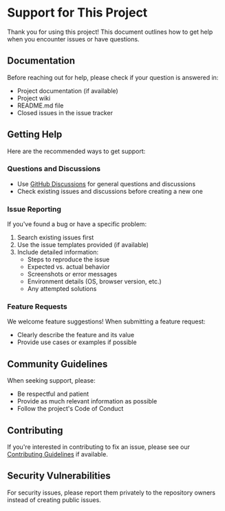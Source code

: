 # Support for This Project

Thank you for using this project! This document outlines how to get help when you encounter issues or have questions.

## Documentation

Before reaching out for help, please check if your question is answered in:

- Project documentation (if available)
- Project wiki
- README.md file
- Closed issues in the issue tracker

## Getting Help

Here are the recommended ways to get support:

### Questions and Discussions

- Use [GitHub Discussions](../../discussions) for general questions and discussions
- Check existing issues and discussions before creating a new one

### Issue Reporting

If you've found a bug or have a specific problem:

1. Search existing issues first
2. Use the issue templates provided (if available)
3. Include detailed information:
    - Steps to reproduce the issue
    - Expected vs. actual behavior
    - Screenshots or error messages
    - Environment details (OS, browser version, etc.)
    - Any attempted solutions

### Feature Requests

We welcome feature suggestions! When submitting a feature request:
- Clearly describe the feature and its value
- Provide use cases or examples if possible

## Community Guidelines

When seeking support, please:
- Be respectful and patient
- Provide as much relevant information as possible
- Follow the project's Code of Conduct

## Contributing

If you're interested in contributing to fix an issue, please see our [Contributing Guidelines](CONTRIBUTING.md) if available.

## Security Vulnerabilities

For security issues, please report them privately to the repository owners instead of creating public issues.